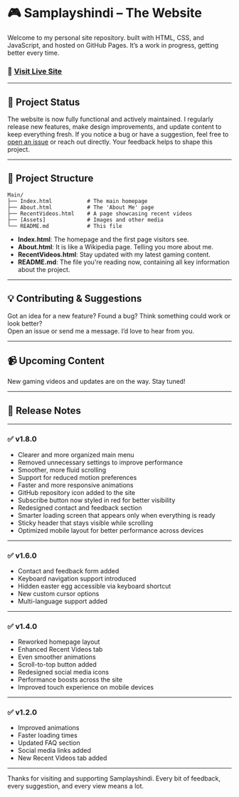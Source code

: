 # 🎮 Samplayshindi – The Website

Welcome to my personal site repository. built with HTML, CSS, and JavaScript, and hosted on GitHub Pages. It’s a work in progress, getting better every time.

### 🔗 [Visit Live Site](https://samplayshindi.github.io/Main/Index.html)

---

## 🚧 Project Status

The website is now fully functional and actively maintained. I regularly release new features, make design improvements, and update content to keep everything fresh. If you notice a bug or have a suggestion, feel free to [open an issue](https://github.com/samplayshindi/Main/issues) or reach out directly. Your feedback helps to shape this project.

---

## 📁 Project Structure

```
Main/
├── Index.html           # The main homepage
├── About.html           # The 'About Me' page
├── RecentVideos.html    # A page showcasing recent videos
├── [Assets]             # Images and other media
└── README.md            # This file
```

- **Index.html**: The homepage and the first page visitors see.  
- **About.html**: It is like a Wikipedia page. Telling you more about me.
- **RecentVideos.html**: Stay updated with my latest gaming content.
- **README.md**: The file you're reading now, containing all key information about the project.

---

## 💡 Contributing & Suggestions

Got an idea for a new feature? Found a bug? Think something could work or look better?  
Open an issue or send me a message. I’d love to hear from you.

---

## 📹 Upcoming Content

New gaming videos and updates are on the way. Stay tuned!

---

## 🧾 Release Notes

---

### ✅ v1.8.0  
- Clearer and more organized main menu  
- Removed unnecessary settings to improve performance  
- Smoother, more fluid scrolling  
- Support for reduced motion preferences  
- Faster and more responsive animations  
- GitHub repository icon added to the site  
- Subscribe button now styled in red for better visibility  
- Redesigned contact and feedback section  
- Smarter loading screen that appears only when everything is ready  
- Sticky header that stays visible while scrolling  
- Optimized mobile layout for better performance across devices

---

### ✅ v1.6.0  
- Contact and feedback form added  
- Keyboard navigation support introduced  
- Hidden easter egg accessible via keyboard shortcut  
- New custom cursor options  
- Multi-language support added

---

### ✅ v1.4.0  
- Reworked homepage layout  
- Enhanced Recent Videos tab  
- Even smoother animations  
- Scroll-to-top button added  
- Redesigned social media icons  
- Performance boosts across the site  
- Improved touch experience on mobile devices

---

### ✅ v1.2.0  
- Improved animations  
- Faster loading times  
- Updated FAQ section  
- Social media links added  
- New Recent Videos tab added

---

Thanks for visiting and supporting Samplayshindi. Every bit of feedback, every suggestion, and every view means a lot.
